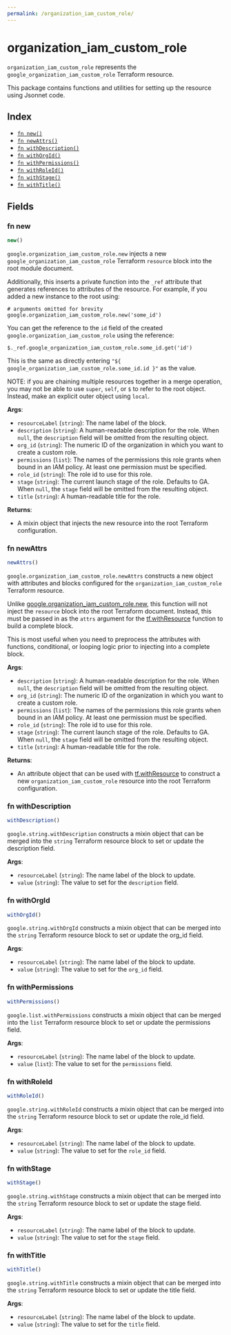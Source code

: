 ```yaml
---
permalink: /organization_iam_custom_role/
---
```


# organization_iam_custom_role

`organization_iam_custom_role` represents the `google_organization_iam_custom_role` Terraform resource.



This package contains functions and utilities for setting up the resource using Jsonnet code.


## Index

* [`fn new()`](#fn-new)
* [`fn newAttrs()`](#fn-newattrs)
* [`fn withDescription()`](#fn-withdescription)
* [`fn withOrgId()`](#fn-withorgid)
* [`fn withPermissions()`](#fn-withpermissions)
* [`fn withRoleId()`](#fn-withroleid)
* [`fn withStage()`](#fn-withstage)
* [`fn withTitle()`](#fn-withtitle)

## Fields

### fn new

```ts
new()
```


`google.organization_iam_custom_role.new` injects a new `google_organization_iam_custom_role` Terraform `resource`
block into the root module document.

Additionally, this inserts a private function into the `_ref` attribute that generates references to attributes of the
resource. For example, if you added a new instance to the root using:

    # arguments omitted for brevity
    google.organization_iam_custom_role.new('some_id')

You can get the reference to the `id` field of the created `google.organization_iam_custom_role` using the reference:

    $._ref.google_organization_iam_custom_role.some_id.get('id')

This is the same as directly entering `"${ google_organization_iam_custom_role.some_id.id }"` as the value.

NOTE: if you are chaining multiple resources together in a merge operation, you may not be able to use `super`, `self`,
or `$` to refer to the root object. Instead, make an explicit outer object using `local`.

**Args**:
  - `resourceLabel` (`string`): The name label of the block.
  - `description` (`string`): A human-readable description for the role. When `null`, the `description` field will be omitted from the resulting object.
  - `org_id` (`string`): The numeric ID of the organization in which you want to create a custom role.
  - `permissions` (`list`): The names of the permissions this role grants when bound in an IAM policy. At least one permission must be specified.
  - `role_id` (`string`): The role id to use for this role.
  - `stage` (`string`): The current launch stage of the role. Defaults to GA. When `null`, the `stage` field will be omitted from the resulting object.
  - `title` (`string`): A human-readable title for the role.

**Returns**:
- A mixin object that injects the new resource into the root Terraform configuration.


### fn newAttrs

```ts
newAttrs()
```


`google.organization_iam_custom_role.newAttrs` constructs a new object with attributes and blocks configured for the `organization_iam_custom_role`
Terraform resource.

Unlike [google.organization_iam_custom_role.new](#fn-new), this function will not inject the `resource`
block into the root Terraform document. Instead, this must be passed in as the `attrs` argument for the
[tf.withResource](https://github.com/tf-libsonnet/core/tree/main/docs#fn-withresource) function to build a complete block.

This is most useful when you need to preprocess the attributes with functions, conditional, or looping logic prior to
injecting into a complete block.

**Args**:
  - `description` (`string`): A human-readable description for the role. When `null`, the `description` field will be omitted from the resulting object.
  - `org_id` (`string`): The numeric ID of the organization in which you want to create a custom role.
  - `permissions` (`list`): The names of the permissions this role grants when bound in an IAM policy. At least one permission must be specified.
  - `role_id` (`string`): The role id to use for this role.
  - `stage` (`string`): The current launch stage of the role. Defaults to GA. When `null`, the `stage` field will be omitted from the resulting object.
  - `title` (`string`): A human-readable title for the role.

**Returns**:
  - An attribute object that can be used with [tf.withResource](https://github.com/tf-libsonnet/core/tree/main/docs#fn-withresource) to construct a new `organization_iam_custom_role` resource into the root Terraform configuration.


### fn withDescription

```ts
withDescription()
```

`google.string.withDescription` constructs a mixin object that can be merged into the `string`
Terraform resource block to set or update the description field.



**Args**:
  - `resourceLabel` (`string`): The name label of the block to update.
  - `value` (`string`): The value to set for the `description` field.


### fn withOrgId

```ts
withOrgId()
```

`google.string.withOrgId` constructs a mixin object that can be merged into the `string`
Terraform resource block to set or update the org_id field.



**Args**:
  - `resourceLabel` (`string`): The name label of the block to update.
  - `value` (`string`): The value to set for the `org_id` field.


### fn withPermissions

```ts
withPermissions()
```

`google.list.withPermissions` constructs a mixin object that can be merged into the `list`
Terraform resource block to set or update the permissions field.



**Args**:
  - `resourceLabel` (`string`): The name label of the block to update.
  - `value` (`list`): The value to set for the `permissions` field.


### fn withRoleId

```ts
withRoleId()
```

`google.string.withRoleId` constructs a mixin object that can be merged into the `string`
Terraform resource block to set or update the role_id field.



**Args**:
  - `resourceLabel` (`string`): The name label of the block to update.
  - `value` (`string`): The value to set for the `role_id` field.


### fn withStage

```ts
withStage()
```

`google.string.withStage` constructs a mixin object that can be merged into the `string`
Terraform resource block to set or update the stage field.



**Args**:
  - `resourceLabel` (`string`): The name label of the block to update.
  - `value` (`string`): The value to set for the `stage` field.


### fn withTitle

```ts
withTitle()
```

`google.string.withTitle` constructs a mixin object that can be merged into the `string`
Terraform resource block to set or update the title field.



**Args**:
  - `resourceLabel` (`string`): The name label of the block to update.
  - `value` (`string`): The value to set for the `title` field.

